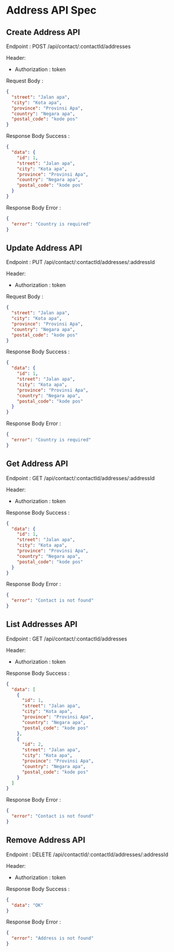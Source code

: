 # Address API Spec

## Create Address API

Endpoint : POST /api/contact/:contactId/addresses

Header:

- Authorization : token

Request Body :

```json
{
  "street": "Jalan apa",
  "city": "Kota apa",
  "province": "Provinsi Apa",
  "country": "Negara apa",
  "postal_code": "kode pos"
}
```

Response Body Success :

```json
{
  "data": {
    "id": 1,
    "street": "Jalan apa",
    "city": "Kota apa",
    "province": "Provinsi Apa",
    "country": "Negara apa",
    "postal_code": "kode pos"
  }
}
```

Response Body Error :

```json
{
  "error": "Country is required"
}
```

## Update Address API

Endpoint : PUT /api/contact/:contactId/addresses/:addressId

Header:

- Authorization : token

Request Body :

```json
{
  "street": "Jalan apa",
  "city": "Kota apa",
  "province": "Provinsi Apa",
  "country": "Negara apa",
  "postal_code": "kode pos"
}
```

Response Body Success :

```json
{
  "data": {
    "id": 1,
    "street": "Jalan apa",
    "city": "Kota apa",
    "province": "Provinsi Apa",
    "country": "Negara apa",
    "postal_code": "kode pos"
  }
}
```

Response Body Error :

```json
{
  "error": "Country is required"
}
```

## Get Address API

Endpoint : GET /api/contact/:contactId/addresses/:addressId

Header:

- Authorization : token

Response Body Success :

```json
{
  "data": {
    "id": 1,
    "street": "Jalan apa",
    "city": "Kota apa",
    "province": "Provinsi Apa",
    "country": "Negara apa",
    "postal_code": "kode pos"
  }
}
```

Response Body Error :

```json
{
  "error": "Contact is not found"
}
```

## List Addresses API

Endpoint : GET /api/contact/:contactId/addresses

Header:

- Authorization : token

Response Body Success :

```json
{
  "data": [
    {
      "id": 1,
      "street": "Jalan apa",
      "city": "Kota apa",
      "province": "Provinsi Apa",
      "country": "Negara apa",
      "postal_code": "kode pos"
    },
    {
      "id": 2,
      "street": "Jalan apa",
      "city": "Kota apa",
      "province": "Provinsi Apa",
      "country": "Negara apa",
      "postal_code": "kode pos"
    }
  ]
}
```

Response Body Error :

```json
{
  "error": "Contact is not found"
}
```

## Remove Address API

Endpoint : DELETE /api/contactId/:contactId/addresses/:addressId

Header:

- Authorization : token

Response Body Success :

```json
{
  "data": "OK"
}
```

Response Body Error :

```json
{
  "error": "Address is not found"
}
```
